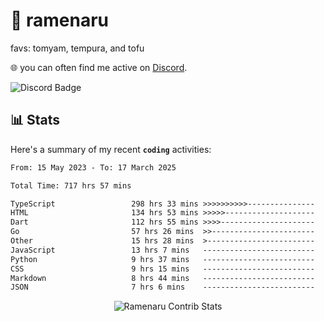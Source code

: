 # 🍜 ramenaru
favs: tomyam, tempura, and tofu

🌐 you can often find me active on [Discord](https://discordapp.com/users/503291004200157185).

![Discord Badge](https://dcbadge.vercel.app/api/shield/503291004200157185)

## 📊 Stats

Here's a summary of my recent **`coding`** activities:

<!--START_SECTION:waka-->

```txt
From: 15 May 2023 - To: 17 March 2025

Total Time: 717 hrs 57 mins

TypeScript                 298 hrs 33 mins >>>>>>>>>>---------------   41.58 %
HTML                       134 hrs 53 mins >>>>>--------------------   18.79 %
Dart                       112 hrs 55 mins >>>>---------------------   15.73 %
Go                         57 hrs 26 mins  >>-----------------------   08.00 %
Other                      15 hrs 28 mins  >------------------------   02.16 %
JavaScript                 13 hrs 7 mins   -------------------------   01.83 %
Python                     9 hrs 37 mins   -------------------------   01.34 %
CSS                        9 hrs 15 mins   -------------------------   01.29 %
Markdown                   8 hrs 44 mins   -------------------------   01.22 %
JSON                       7 hrs 6 mins    -------------------------   00.99 %
```

<!--END_SECTION:waka-->

<div style="text-align: center;">
   <img align="center" src="https://github-readme-streak-stats.herokuapp.com/?user=Ramenaru&theme=dark&card_width=520" alt="Ramenaru Contrib Stats" />
</div>

